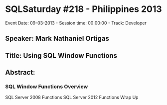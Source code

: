 # SQLSaturday #218 - Philippines 2013
Event Date: 09-03-2013 - Session time: 00:00:00 - Track: Developer
## Speaker: Mark Nathaniel Ortigas
## Title: Using SQL Window Functions
## Abstract:
### SQL Window Functions Overview
SQL Server 2008 Functions
SQL Server 2012 Functions
Wrap Up
